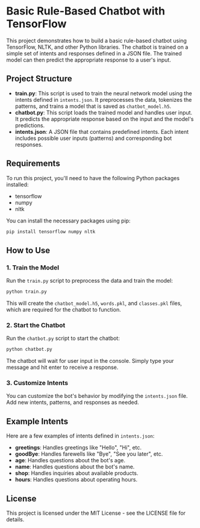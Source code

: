 
# Basic Rule-Based Chatbot with TensorFlow

This project demonstrates how to build a basic rule-based chatbot using TensorFlow, NLTK, and other Python libraries. The chatbot is trained on a simple set of intents and responses defined in a JSON file. The trained model can then predict the appropriate response to a user's input.

## Project Structure

- **train.py**: This script is used to train the neural network model using the intents defined in `intents.json`. It preprocesses the data, tokenizes the patterns, and trains a model that is saved as `chatbot_model.h5`.
- **chatbot.py**: This script loads the trained model and handles user input. It predicts the appropriate response based on the input and the model's predictions.
- **intents.json**: A JSON file that contains predefined intents. Each intent includes possible user inputs (patterns) and corresponding bot responses.

## Requirements

To run this project, you'll need to have the following Python packages installed:

- tensorflow
- numpy
- nltk

You can install the necessary packages using pip:

```bash
pip install tensorflow numpy nltk
```

## How to Use

### 1. Train the Model

Run the `train.py` script to preprocess the data and train the model:

```bash
python train.py
```

This will create the `chatbot_model.h5`, `words.pkl`, and `classes.pkl` files, which are required for the chatbot to function.

### 2. Start the Chatbot

Run the `chatbot.py` script to start the chatbot:

```bash
python chatbot.py
```

The chatbot will wait for user input in the console. Simply type your message and hit enter to receive a response.

### 3. Customize Intents

You can customize the bot's behavior by modifying the `intents.json` file. Add new intents, patterns, and responses as needed.

## Example Intents

Here are a few examples of intents defined in `intents.json`:

- **greetings**: Handles greetings like "Hello", "Hi", etc.
- **goodBye**: Handles farewells like "Bye", "See you later", etc.
- **age**: Handles questions about the bot's age.
- **name**: Handles questions about the bot's name.
- **shop**: Handles inquiries about available products.
- **hours**: Handles questions about operating hours.

## License

This project is licensed under the MIT License - see the LICENSE file for details.

